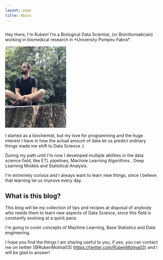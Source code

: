 ```yaml
---
layout: page
title: About
---
```






<div class="row">
  <div class="column">
    <p class="message">
      Hey there, I'm Ruben! I'm a Biological Data Scientist, (or Bioinformatician) working in biomedical research in *University Pompeu Fabra*.
    </p>
  </div>
  
  <div class="column">
    <img src="images/ruben.jpg" alt="Me" width="200"/>
  </div>
</div>





I started as a biochemist, but my love for programming and the huge interest I have in how the actual amount of data let us predict ordinary things made me shift to Data Science :)

During my path until I'm now I developed multiple abilities in the data science field, like ETL pipelines, Machine Learning Algorithms , Deep Learning Models and Statistical Analysis.

I'm extremely curious and I always want to learn new things, since I believe that learning let us improve every day.

## What is this blog?

This blog will be my collection of tips and recipes at disposal of anybody who needs them to learn new aspects of Data Science, since this field is constantly evolving at a quick pace.

I'm going to cover concepts of Machine Learning, Base Statistics and Data engineering.

I hope you find the things I am sharing useful to you, if yes, you can contact me on twitter [@RubenMolina03] (https://twitter.com/RubenMolina03) and I will be glad to answer!



